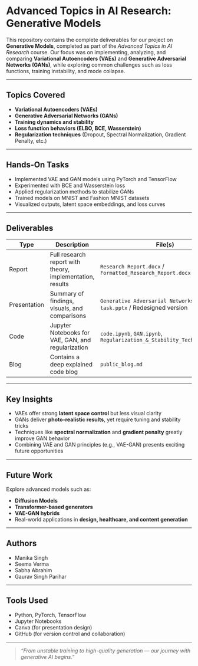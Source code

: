 #  Advanced Topics in AI Research: Generative Models

This repository contains the complete deliverables for our project on **Generative Models**, completed as part of the _Advanced Topics in AI Research_ course. Our focus was on implementing, analyzing, and comparing **Variational Autoencoders (VAEs)** and **Generative Adversarial Networks (GANs)**, while exploring common challenges such as loss functions, training instability, and mode collapse.

---

##  Topics Covered

- **Variational Autoencoders (VAEs)**  
- **Generative Adversarial Networks (GANs)**  
- **Training dynamics and stability**  
- **Loss function behaviors (ELBO, BCE, Wasserstein)**  
- **Regularization techniques** (Dropout, Spectral Normalization, Gradient Penalty, etc.)

---

##  Hands-On Tasks

-  Implemented VAE and GAN models using PyTorch and TensorFlow  
-  Experimented with BCE and Wasserstein loss  
-  Applied regularization methods to stabilize GANs  
-  Trained models on MNIST and Fashion MNIST datasets  
-  Visualized outputs, latent space embeddings, and loss curves

---

##  Deliverables

| Type            | Description                                         | File(s)                                                                 |
|-----------------|-----------------------------------------------------|-------------------------------------------------------------------------|
|  Report        | Full research report with theory, implementation, results | `Research Report.docx` / `Formatted_Research_Report.docx`               |
|  Presentation | Summary of findings, visuals, and comparisons       | `Generative Adversarial Networks Ppt task.pptx` / Redesigned version    |
|  Code         | Jupyter Notebooks for VAE, GAN, and regularization  | `code.ipynb`, `GAN.ipynb`, `Regularization_&_Stability_Techniques.ipynb`|
|  Blog  | Contains a deep explained code blog              | `public_blog.md`                                          |

---

##  Key Insights

- VAEs offer strong **latent space control** but less visual clarity  
- GANs deliver **photo-realistic results**, yet require tuning and stability tricks  
- Techniques like **spectral normalization** and **gradient penalty** greatly improve GAN behavior  
- Combining VAE and GAN principles (e.g., VAE-GAN) presents exciting future opportunities

---

##  Future Work

Explore advanced models such as:
- **Diffusion Models**
- **Transformer-based generators**
- **VAE-GAN hybrids**
- Real-world applications in **design, healthcare, and content generation**

---

##  Authors

- Manika Singh  
- Seema Verma  
- Sabha Abrahim  
- Gaurav Singh Parihar

---

##  Tools Used

- Python, PyTorch, TensorFlow  
- Jupyter Notebooks  
- Canva (for presentation design)  
- GitHub (for version control and collaboration)

---

> _“From unstable training to high-quality generation — our journey with generative AI begins.”_


